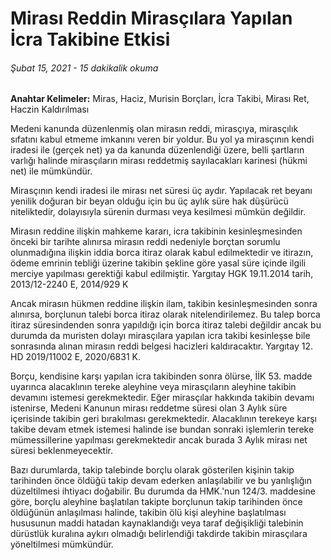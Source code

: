 <BlogMetaDecorator folder="airpodsPro" image="case3.jpg" imageAlt="image alt" description="Mirası Reddin Mirasçılara Yapılan İcra Takibine Etkisi" title="UnverLegal - Mirasçılara Yapılan İcra Takibi" />

# Mirası Reddin Mirasçılara Yapılan İcra Takibine Etkisi

###### Şubat 15, 2021 - 15 dakikalik okuma

**Anahtar Kelimeler:** Miras, Haciz, Murisin Borçları, İcra Takibi, Mirası Ret, Haczin Kaldırılması

Medeni kanunda düzenlenmiş olan mirasın reddi, mirasçıya, mirasçılık sıfatını kabul etmeme imkanını veren bir yoldur. Bu yol ya mirasçının kendi iradesi ile (gerçek net) ya da kanunda düzenlendiği üzere, belli şartların varlığı halinde mirasçıların mirası reddetmiş sayılacakları karinesi (hükmi net) ile mümkündür. 

Mirasçının kendi iradesi ile mirası net süresi üç aydır. Yapılacak ret beyanı yenilik doğuran bir beyan olduğu için bu üç aylık süre hak düşürücü niteliktedir, dolayısıyla sürenin durması veya kesilmesi mümkün değildir. 

Mirasın reddine ilişkin mahkeme kararı, icra takibinin kesinleşmesinden önceki bir tarihte alınırsa mirasın reddi nedeniyle borçtan sorumlu olunmadığına ilişkin iddia borca itiraz olarak kabul edilmektedir ve itirazın, ödeme emrinin tebliği üzerine takibin şekline göre yasal süre içinde ilgili merciye yapılması gerektiği kabul edilmiştir. Yargıtay HGK 19.11.2014 tarih, 2013/12-2240 E, 2014/929 K

Ancak mirasın hükmen reddine ilişkin ilam, takibin kesinleşmesinden sonra alınırsa, borçlunun talebi borca itiraz olarak nitelendirilemez. Bu talep borca itiraz süresindenden sonra yapıldığı için borca itiraz talebi değildir ancak bu durumda da muristen dolayı mirasçılara yapılan icra takibi kesinleşse bile sonrasında alınan mirasın reddi belgesi hacizleri kaldıracaktır. Yargıtay 12. HD 2019/11002 E, 2020/6831 K. 

Borçu, kendisine karşı yapılan icra takibinden sonra ölürse, İİK 53. madde uyarınca alacaklının tereke aleyhine veya mirasçıların aleyhine takibin devamını istemesi gerekmektedir. Eğer mirasçılar hakkında takibin devamı istenirse, Medeni Kanunun mirası reddetme süresi olan 3 Aylık süre içerisinde takibin geri bırakılması gerekmektedir. Alacaklının terekeye karşı takibe devam etmek istemesi halinde ise bundan sonraki işlemlerin tereke mümessillerine yapılması gerekmektedir ancak burada 3 Aylık mirası net süresi beklenmeyecektir. 

Bazı durumlarda, takip talebinde borçlu olarak gösterilen kişinin takip tarihinden önce öldüğü takip devam ederken anlaşılabilir ve bu yanlışlığın düzeltilmesi ihtiyacı doğabilir. Bu durumda da HMK.'nun 124/3. maddesine göre, borçlu aleyhine başlatılan takipte borçlunun takip tarihinden önce öldüğünün anlaşılması halinde, takibin ölü kişi aleyhine başlatılması hususunun maddi hatadan kaynaklandığı veya taraf değişikliği talebinin dürüstlük kuralına aykırı olmadığı belirlendiği takdirde takibin mirasçılara yöneltilmesi mümkündür.